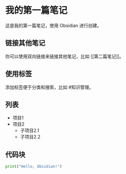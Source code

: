 # 我的第一篇笔记

这是我的第一篇笔记，使用 Obsidian 进行创建。

## 链接其他笔记

你可以使用双向链接来链接其他笔记，比如 [[第二篇笔记]]。

## 使用标签

添加标签便于分类和搜索，比如 #知识管理。

## 列表

- 项目1
- 项目2
  - 子项目2.1
  - 子项目2.2

## 代码块

```python
print("Hello, Obsidian!")